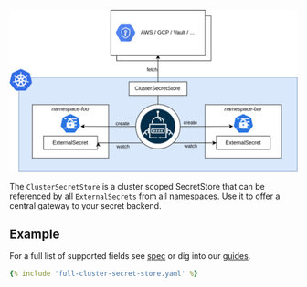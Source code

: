 ![ClusterSecretStore](../pictures/diagrams-high-level-cluster-detail.png)

The `ClusterSecretStore` is a cluster scoped SecretStore that can be referenced by all
`ExternalSecrets` from all namespaces. Use it to offer a central gateway to your secret backend.


## Example

For a full list of supported fields see [spec](./spec.md) or dig into our [guides](../guides/introduction.md).

``` yaml
{% include 'full-cluster-secret-store.yaml' %}
```
